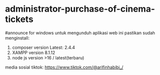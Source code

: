 # administrator-purchase-of-cinema-tickets

#announce for windows
untuk mengunduh aplikasi web ini pastikan sudah menginstall:
1. composer version Latest: 2.4.4
2. XAMPP version 8.1.12
3. node js version >16 / latest(terbaru)

media sosial
tiktok: https://www.tiktok.com/@arifinhabibi_/
